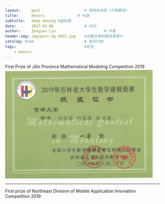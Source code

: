 ```yaml
---
layout:     post                    # 使用的布局（不需要改）
title:      Honors               # 标题 
subtitle:   keep moving #副标题
date:       2017-02-06              # 时间
author:     Zongyou Liu                      # 作者
header-img: img/post-bg-2015.jpg    #这篇文章标题背景图片
catalog: true                       # 是否归档
tags:                               #标签
    - honors
---
```

First Prize of Jilin Province Mathematical Modeling Competition                      2019
![model2](https://github.com/BuleSky233/BuleSky233.github.io/raw/master/img/model2.jpg)
***
First prize of Northeast Division of Mobile Application Innovation Competition       2019
